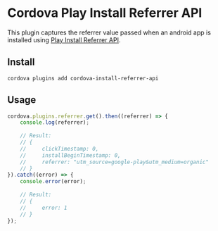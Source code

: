 Cordova Play Install Referrer API
========================

This plugin captures the referrer value passed when an android app is installed using [Play Install Referrer API](https://developer.android.com/google/play/installreferrer/overview.html).

## Install

`cordova plugins add cordova-install-referrer-api`

## Usage

```javascript
cordova.plugins.referrer.get().then((referrer) => {
    console.log(referrer);
    
    // Result:
    // {
    //     clickTimestamp: 0,
    //     installBeginTimestamp: 0,
    //     referrer: "utm_source=google-play&utm_medium=organic"
    // }    
}).catch((error) => {
    console.error(error);
    
    // Result:
    // {
    //     error: 1
    // }
});
```